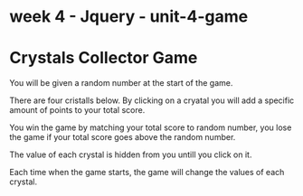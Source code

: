 # week 4 - Jquery - unit-4-game

# Crystals Collector Game

You will be given a random number at the start of the game.

There are four cristalls below.
By clicking on a cryatal you will add a specific amount of points to your total score.

You win the game by matching your total score to random number, you lose the game if your total score goes above the random number.

The value of each crystal is hidden from you untill you click on it.

Each time when the game starts, the game will change the values of each crystal.
